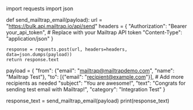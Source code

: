 import requests
import json

def send_mailtrap_email(payload):
    url = "https://bulk.api.mailtrap.io/api/send"
    headers = {
      "Authorization": "Bearer your_api_token",  # Replace with your Mailtrap API token
      "Content-Type": "application/json"
    }

    response = requests.post(url, headers=headers, data=json.dumps(payload))
    return response.text

payload = {
    "from": {"email": "mailtrap@mailtrapdemo.com", "name": "Mailtrap Test"},
    "to": [{"email": "recipient@example.com"}],  # Add more recipients as needed
    "subject": "You are awesome!",
    "text": "Congrats for sending test email with Mailtrap!",
    "category": "Integration Test"
}

response_text = send_mailtrap_email(payload)
print(response_text)
